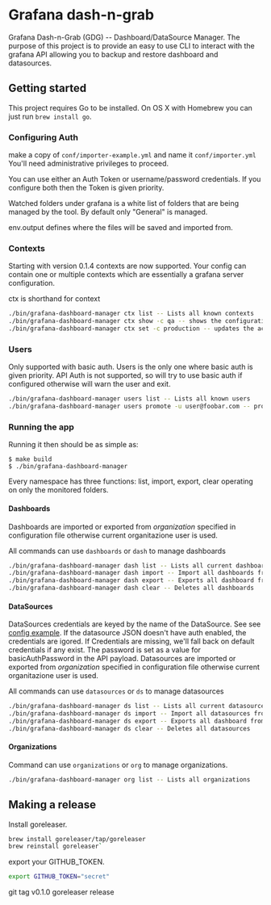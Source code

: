# Grafana dash-n-grab 

Grafana Dash-n-Grab (GDG) -- Dashboard/DataSource Manager.  The purpose of this project is to provide an easy to use CLI to interact with the grafana API allowing you to backup and restore dashboard and datasources.

## Getting started

This project requires Go to be installed. On OS X with Homebrew you can just run `brew install go`.

### Configuring Auth

make a copy of `conf/importer-example.yml` and name it `conf/importer.yml` You'll need administrative privileges to proceed.

You can use either an Auth Token or username/password credentials.  If you configure both then the Token is given priority.

Watched folders under grafana is a white list of folders that are being managed by the tool.  By default only "General" is managed.  

env.output defines where the files will be saved and imported from.

### Contexts

Starting with version 0.1.4 contexts are now supported.  Your config can contain one or multiple contexts which are essentially a grafana server configuration.

ctx is shorthand for context

```sh
./bin/grafana-dashboard-manager ctx list -- Lists all known contexts
./bin/grafana-dashboard-manager ctx show -c qa -- shows the configuration for the selected context
./bin/grafana-dashboard-manager ctx set -c production -- updates the active config and sets it to the request value.
```

### Users

Only supported with basic auth.  Users is the only one where basic auth is given priority.  API Auth is not supported, so will try to use basic auth if configured otherwise will warn the user and exit.

```sh
./bin/grafana-dashboard-manager users list -- Lists all known users
./bin/grafana-dashboard-manager users promote -u user@foobar.com -- promotes the user to a grafana admin
```


### Running the app

Running it then should be as simple as:

```console
$ make build
$ ./bin/grafana-dashboard-manager
```

Every namespace has three functions: list, import, export, clear operating on only the monitored folders.

#### Dashboards

Dashboards are imported or exported from _organization_ specified in configuration file otherwise current organitazione user is used.

All commands can use `dashboards` or `dash` to manage dashboards

```sh
./bin/grafana-dashboard-manager dash list -- Lists all current dashboards
./bin/grafana-dashboard-manager dash import -- Import all dashboards from grafana to local file system
./bin/grafana-dashboard-manager dash export -- Exports all dashboard from local filesystem (matching folder filter) to Grafana
./bin/grafana-dashboard-manager dash clear -- Deletes all dashboards
```

#### DataSources

DataSources credentials are keyed by the name of the DataSource.  See see [config example](https://github.com/netsage-project/grafana-dashboard-manager/blob/master/conf/importer-example.yml).  If the datasource JSON doesn't have auth enabled, the credentials are igored.  If Credentials are missing, we'll fall back on default credentials if any exist.  The password is set as a value for basicAuthPassword in the API payload.
Datasources are imported or exported from _organization_ specified in configuration file otherwise current organitazione user is used.


All commands can use `datasources` or `ds` to manage datasources

```sh
./bin/grafana-dashboard-manager ds list -- Lists all current datasources
./bin/grafana-dashboard-manager ds import -- Import all datasources from grafana to local file system
./bin/grafana-dashboard-manager ds export -- Exports all dashboard from local filesystem (matching folder filter) to Grafana
./bin/grafana-dashboard-manager ds clear -- Deletes all datasources
```

#### Organizations
Command can use `organizations` or `org` to manage organizations.

```sh
./bin/grafana-dashboard-manager org list -- Lists all organizations
```

## Making a release

Install goreleaser.

```sh
brew install goreleaser/tap/goreleaser
brew reinstall goreleaser`
```

export your GITHUB_TOKEN.

```sh
export GITHUB_TOKEN="secret"
```

git tag v0.1.0
goreleaser release
